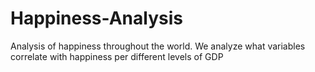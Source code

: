 # Happiness-Analysis
Analysis of happiness throughout the world. We analyze what variables correlate with happiness per different levels of GDP

